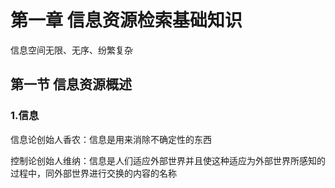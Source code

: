 # 第一章 信息资源检索基础知识

信息空间无限、无序、纷繁复杂

## 第一节 信息资源概述


### 1.信息

信息论创始人香农：信息是用来消除不确定性的东西

控制论创始人维纳：信息是人们适应外部世界并且使这种适应为外部世界所感知的过程中，同外部世界进行交换的内容的名称



